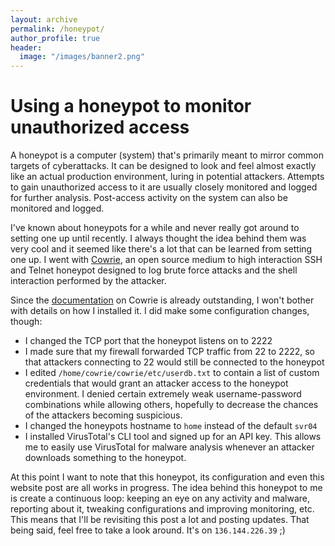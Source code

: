 ```yaml
---
layout: archive
permalink: /honeypot/
author_profile: true
header:
  image: "/images/banner2.png"
---
```


# Using a honeypot to monitor unauthorized access

A honeypot is a computer (system) that's primarily meant to mirror common targets of cyberattacks. It can be designed to look and feel almost exactly like an actual production environment, luring in potential attackers. Attempts to gain unauthorized access to it are usually closely monitored and logged for further analysis. Post-access activity on the system can also be monitored and logged.

I've known about honeypots for a while and never really got around to setting one up until recently. I always thought the idea behind them was very cool and it seemed like there's a lot that can be learned from setting one up. I went with [Cowrie](https://github.com/cowrie/cowrie), an open source medium to high interaction SSH and Telnet honeypot designed to log brute force attacks and the shell interaction performed by the attacker.

Since the [documentation](https://cowrie.readthedocs.io/en/latest/index.html) on Cowrie is already outstanding, I won't bother with details on how I installed it. I did make some configuration changes, though:

* I changed the TCP port that the honeypot listens on to 2222
* I made sure that my firewall forwarded TCP traffic from 22 to 2222, so that attackers connecting to 22 would still be connected to the honeypot
* I edited `/home/cowrie/cowrie/etc/userdb.txt` to contain a list of custom credentials that would grant an attacker access to the honeypot environment. I denied certain extremely weak username-password combinations while allowing others, hopefully to decrease the chances of the attackers becoming suspicious.
* I changed the honeypots hostname to `home` instead of the default `svr04`
* I installed VirusTotal's CLI tool and signed up for an API key. This allows me to easily use VirusTotal for malware analysis whenever an attacker downloads something to the honeypot.

At this point I want to note that this honeypot, its configuration and even this website post are all works in progress. The idea behind this honeypot to me is create a continuous loop: keeping an eye on any activity and malware, reporting about it, tweaking configurations and improving monitoring, etc. This means that I'll be revisiting this post a lot and posting updates. That being said, feel free to take a look around. It's on `136.144.226.39` ;)
